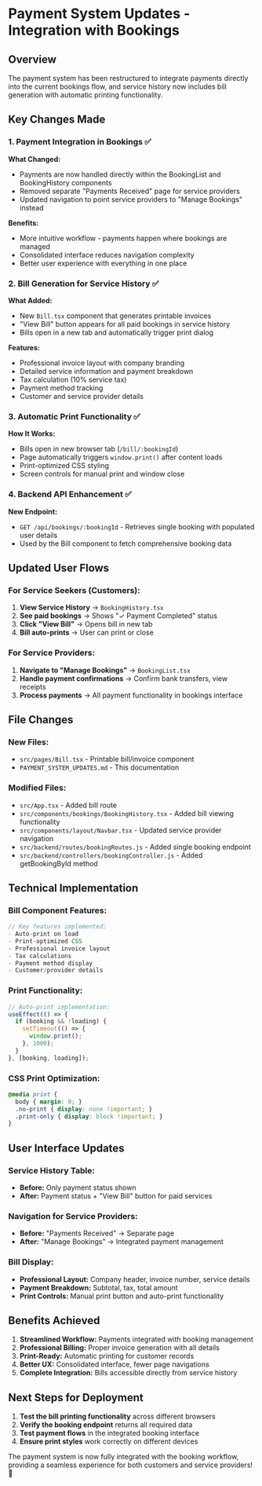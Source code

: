 # Payment System Updates - Integration with Bookings

## Overview
The payment system has been restructured to integrate payments directly into the current bookings flow, and service history now includes bill generation with automatic printing functionality.

## Key Changes Made

### 1. Payment Integration in Bookings ✅
**What Changed:**
- Payments are now handled directly within the BookingList and BookingHistory components
- Removed separate "Payments Received" page for service providers
- Updated navigation to point service providers to "Manage Bookings" instead

**Benefits:**
- More intuitive workflow - payments happen where bookings are managed
- Consolidated interface reduces navigation complexity
- Better user experience with everything in one place

### 2. Bill Generation for Service History ✅
**What Added:**
- New `Bill.tsx` component that generates printable invoices
- "View Bill" button appears for all paid bookings in service history
- Bills open in a new tab and automatically trigger print dialog

**Features:**
- Professional invoice layout with company branding
- Detailed service information and payment breakdown
- Tax calculation (10% service tax)
- Payment method tracking
- Customer and service provider details

### 3. Automatic Print Functionality ✅
**How It Works:**
- Bills open in new browser tab (`/bill/:bookingId`)
- Page automatically triggers `window.print()` after content loads
- Print-optimized CSS styling
- Screen controls for manual print and window close

### 4. Backend API Enhancement ✅
**New Endpoint:**
- `GET /api/bookings/:bookingId` - Retrieves single booking with populated user details
- Used by the Bill component to fetch comprehensive booking data

## Updated User Flows

### For Service Seekers (Customers):
1. **View Service History** → `BookingHistory.tsx`
2. **See paid bookings** → Shows "✓ Payment Completed" status
3. **Click "View Bill"** → Opens bill in new tab
4. **Bill auto-prints** → User can print or close

### For Service Providers:
1. **Navigate to "Manage Bookings"** → `BookingList.tsx` 
2. **Handle payment confirmations** → Confirm bank transfers, view receipts
3. **Process payments** → All payment functionality in bookings interface

## File Changes

### New Files:
- `src/pages/Bill.tsx` - Printable bill/invoice component
- `PAYMENT_SYSTEM_UPDATES.md` - This documentation

### Modified Files:
- `src/App.tsx` - Added bill route
- `src/components/bookings/BookingHistory.tsx` - Added bill viewing functionality
- `src/components/layout/Navbar.tsx` - Updated service provider navigation
- `src/backend/routes/bookingRoutes.js` - Added single booking endpoint
- `src/backend/controllers/bookingController.js` - Added getBookingById method

## Technical Implementation

### Bill Component Features:
```typescript
// Key features implemented:
- Auto-print on load
- Print-optimized CSS
- Professional invoice layout
- Tax calculations
- Payment method display
- Customer/provider details
```

### Print Functionality:
```javascript
// Auto-print implementation:
useEffect(() => {
  if (booking && !loading) {
    setTimeout(() => {
      window.print();
    }, 1000);
  }
}, [booking, loading]);
```

### CSS Print Optimization:
```css
@media print {
  body { margin: 0; }
  .no-print { display: none !important; }
  .print-only { display: block !important; }
}
```

## User Interface Updates

### Service History Table:
- **Before:** Only payment status shown
- **After:** Payment status + "View Bill" button for paid services

### Navigation for Service Providers:
- **Before:** "Payments Received" → Separate page
- **After:** "Manage Bookings" → Integrated payment management

### Bill Display:
- **Professional Layout:** Company header, invoice number, service details
- **Payment Breakdown:** Subtotal, tax, total amount
- **Print Controls:** Manual print button and auto-print functionality

## Benefits Achieved

1. **Streamlined Workflow:** Payments integrated with booking management
2. **Professional Billing:** Proper invoice generation with all details
3. **Print-Ready:** Automatic printing for customer records
4. **Better UX:** Consolidated interface, fewer page navigations
5. **Complete Integration:** Bills accessible directly from service history

## Next Steps for Deployment

1. **Test the bill printing functionality** across different browsers
2. **Verify the booking endpoint** returns all required data
3. **Test payment flows** in the integrated booking interface
4. **Ensure print styles** work correctly on different devices

The payment system is now fully integrated with the booking workflow, providing a seamless experience for both customers and service providers! 🎉

